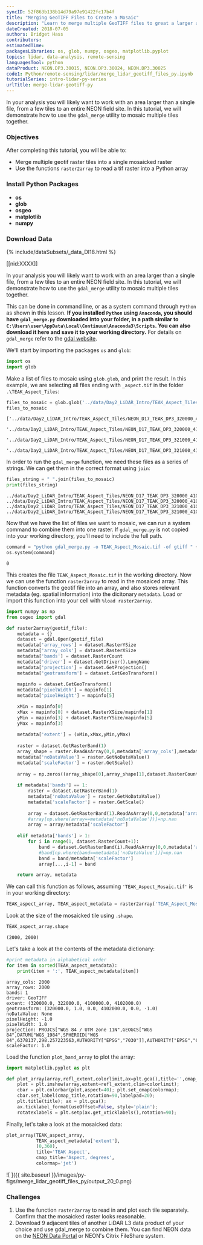 ```yaml
---
syncID: 52f863b138b14d79a97e91422fc17b4f
title: "Merging GeoTIFF Files to Create a Mosaic"
description: "Learn to merge multiple GeoTIFF files to great a larger area of interest." 
dateCreated: 2018-07-05 
authors: Bridget Hass
contributors: 
estimatedTime: 
packagesLibraries: os, glob, numpy, osgeo, matplotlib.pyplot
topics: lidar, data-analysis, remote-sensing
languagesTool: python
dataProduct: NEON.DP3.30015, NEON.DP3.30024, NEON.DP3.30025
code1: Python/remote-sensing/lidar/merge_lidar_geotiff_files_py.ipynb
tutorialSeries: intro-lidar-py-series
urlTitle: merge-lidar-geotiff-py
---
```


In your analysis you will likely want to work with an area larger than a single file, from a few tiles to an entire NEON field site. In this tutorial, we will demonstrate how to use the `gdal_merge` utility to mosaic multiple tiles together. 


<div id="ds-objectives" markdown="1">

### Objectives
After completing this tutorial, you will be able to:

* Merge multiple geotif raster tiles into a single mosaicked raster
* Use the functions `raster2array` to read a tif raster into a Python array

### Install Python Packages

* **os**
* **glob**
* **osgeo** 
* **matplotlib** 
* **numpy**


### Download Data

{% include/dataSubsets/_data_DI18.html %}

[[nid:XXXX]]

</div>

In your analysis you will likely want to work with an area larger than a single file, from a few tiles to an entire NEON field site. In this tutorial, we will demonstrate how to use the `gdal_merge` utility to mosaic multiple tiles together. 

This can be done in command line, or as a system command through `Python` as shown in this lesson. **If you installed `Python` using `Anaconda`, you should have `gdal_merge.py` downloaded into your folder, in a path similar to `C:\Users\user\AppData\Local\Continuum\Anaconda3\Scripts`. You can also download it here and save it to your working directory.** For details on `gdal_merge` refer to the <a href="http://www.gdal.org/gdal_merge.html" target="_blank">gdal website</a>.

We'll start by importing the packages `os` and `glob`:


```python
import os
import glob
```

Make a list of files to mosaic using `glob.glob`, and print the result. In this example, we are selecting all files ending with `_aspect.tif` in the folder `.\TEAK_Aspect_Tiles`:


```python
files_to_mosaic = glob.glob('../data/Day2_LiDAR_Intro/TEAK_Aspect_Tiles/*_aspect.tif')
files_to_mosaic
```




    ['../data/Day2_LiDAR_Intro/TEAK_Aspect_Tiles/NEON_D17_TEAK_DP3_320000_4100000_aspect.tif',
     '../data/Day2_LiDAR_Intro/TEAK_Aspect_Tiles/NEON_D17_TEAK_DP3_320000_4101000_aspect.tif',
     '../data/Day2_LiDAR_Intro/TEAK_Aspect_Tiles/NEON_D17_TEAK_DP3_321000_4100000_aspect.tif',
     '../data/Day2_LiDAR_Intro/TEAK_Aspect_Tiles/NEON_D17_TEAK_DP3_321000_4101000_aspect.tif']



In order to run the `gdal_merge` function, we need these files as a series of strings. We can get them in the correct format using `join`:


```python
files_string = " ".join(files_to_mosaic)
print(files_string)
```

    ../data/Day2_LiDAR_Intro/TEAK_Aspect_Tiles/NEON_D17_TEAK_DP3_320000_4100000_aspect.tif ../data/Day2_LiDAR_Intro/TEAK_Aspect_Tiles/NEON_D17_TEAK_DP3_320000_4101000_aspect.tif ../data/Day2_LiDAR_Intro/TEAK_Aspect_Tiles/NEON_D17_TEAK_DP3_321000_4100000_aspect.tif ../data/Day2_LiDAR_Intro/TEAK_Aspect_Tiles/NEON_D17_TEAK_DP3_321000_4101000_aspect.tif


Now that we have the list of files we want to mosaic, we can run a system command to combine them into one raster. If `gdal_merge.py` is not copied into your working directory, you'll need to include the full path. 


```python
command = "python gdal_merge.py -o TEAK_Aspect_Mosaic.tif -of gtiff " + files_string
os.system(command)
```




    0



This creates the file `TEAK_Aspect_Mosaic.tif` in the working directory. Now we can use the function `raster2array` to read in the mosaiced array. This function converts the geotif file into an array, and also stores relevant metadata (eg. spatial information) into the dicitonary `metadata`. Load or import this function into your cell with `%load raster2array`.


```python
import numpy as np
from osgeo import gdal

def raster2array(geotif_file):
    metadata = {}
    dataset = gdal.Open(geotif_file)
    metadata['array_rows'] = dataset.RasterYSize
    metadata['array_cols'] = dataset.RasterXSize
    metadata['bands'] = dataset.RasterCount
    metadata['driver'] = dataset.GetDriver().LongName
    metadata['projection'] = dataset.GetProjection()
    metadata['geotransform'] = dataset.GetGeoTransform()
    
    mapinfo = dataset.GetGeoTransform()
    metadata['pixelWidth'] = mapinfo[1]
    metadata['pixelHeight'] = mapinfo[5]

    xMin = mapinfo[0]
    xMax = mapinfo[0] + dataset.RasterXSize/mapinfo[1]
    yMin = mapinfo[3] + dataset.RasterYSize/mapinfo[5]
    yMax = mapinfo[3]
    
    metadata['extent'] = (xMin,xMax,yMin,yMax)
    
    raster = dataset.GetRasterBand(1)
    array_shape = raster.ReadAsArray(0,0,metadata['array_cols'],metadata['array_rows']).astype(np.float).shape
    metadata['noDataValue'] = raster.GetNoDataValue()
    metadata['scaleFactor'] = raster.GetScale()
    
    array = np.zeros((array_shape[0],array_shape[1],dataset.RasterCount),'uint8') #pre-allocate stackedArray matrix
    
    if metadata['bands'] == 1:
        raster = dataset.GetRasterBand(1)
        metadata['noDataValue'] = raster.GetNoDataValue()
        metadata['scaleFactor'] = raster.GetScale()
              
        array = dataset.GetRasterBand(1).ReadAsArray(0,0,metadata['array_cols'],metadata['array_rows']).astype(np.float)
        #array[np.where(array==metadata['noDataValue'])]=np.nan
        array = array/metadata['scaleFactor']
    
    elif metadata['bands'] > 1:    
        for i in range(1, dataset.RasterCount+1):
            band = dataset.GetRasterBand(i).ReadAsArray(0,0,metadata['array_cols'],metadata['array_rows']).astype(np.float)
            #band[np.where(band==metadata['noDataValue'])]=np.nan
            band = band/metadata['scaleFactor']
            array[...,i-1] = band

    return array, metadata
```

We can call this function as follows, assuming `'TEAK_Aspect_Mosaic.tif'` is in your working directory:


```python
TEAK_aspect_array, TEAK_aspect_metadata = raster2array('TEAK_Aspect_Mosaic.tif')
```

Look at the size of the mosaicked tile using `.shape`. 


```python
TEAK_aspect_array.shape
```




    (2000, 2000)



Let's take a look at the contents of the metadata dictionary:


```python
#print metadata in alphabetical order
for item in sorted(TEAK_aspect_metadata):
    print(item + ':', TEAK_aspect_metadata[item])
```

    array_cols: 2000
    array_rows: 2000
    bands: 1
    driver: GeoTIFF
    extent: (320000.0, 322000.0, 4100000.0, 4102000.0)
    geotransform: (320000.0, 1.0, 0.0, 4102000.0, 0.0, -1.0)
    noDataValue: None
    pixelHeight: -1.0
    pixelWidth: 1.0
    projection: PROJCS["WGS 84 / UTM zone 11N",GEOGCS["WGS 84",DATUM["WGS_1984",SPHEROID["WGS 84",6378137,298.257223563,AUTHORITY["EPSG","7030"]],AUTHORITY["EPSG","6326"]],PRIMEM["Greenwich",0,AUTHORITY["EPSG","8901"]],UNIT["degree",0.0174532925199433,AUTHORITY["EPSG","9122"]],AUTHORITY["EPSG","4326"]],PROJECTION["Transverse_Mercator"],PARAMETER["latitude_of_origin",0],PARAMETER["central_meridian",-117],PARAMETER["scale_factor",0.9996],PARAMETER["false_easting",500000],PARAMETER["false_northing",0],UNIT["metre",1,AUTHORITY["EPSG","9001"]],AXIS["Easting",EAST],AXIS["Northing",NORTH],AUTHORITY["EPSG","32611"]]
    scaleFactor: 1.0


Load the function `plot_band_array` to plot the array:


```python
import matplotlib.pyplot as plt

def plot_array(array,refl_extent,colorlimit,ax=plt.gca(),title='',cmap_title='',colormap=''):
    plot = plt.imshow(array,extent=refl_extent,clim=colorlimit); 
    cbar = plt.colorbar(plot,aspect=40); plt.set_cmap(colormap); 
    cbar.set_label(cmap_title,rotation=90,labelpad=20);
    plt.title(title); ax = plt.gca(); 
    ax.ticklabel_format(useOffset=False, style='plain'); 
    rotatexlabels = plt.setp(ax.get_xticklabels(),rotation=90); 
```

Finally, let's take a look at the mosaicked data:


```python
plot_array(TEAK_aspect_array,
           TEAK_aspect_metadata['extent'],
           (0,360),
           title='TEAK Aspect',
           cmap_title='Aspect, degrees',
           colormap='jet')
```


![ ]({{ site.baseurl }}/images/py-figs/merge_lidar_geotiff_files_py/output_20_0.png)

### Challenges

1. Use the function `raster2array` to read in and plot each tile separately. Confirm that the mosaicked raster looks reasonable. 
2. Download 9 adjacent tiles of another LiDAR L3 data product of your choice and use gdal_merge to combine them. You can find NEON data on the <a href="http://data.neonscience.org/home" target="_blank">NEON Data Portal</a> or NEON's Citrix FileShare system. 
